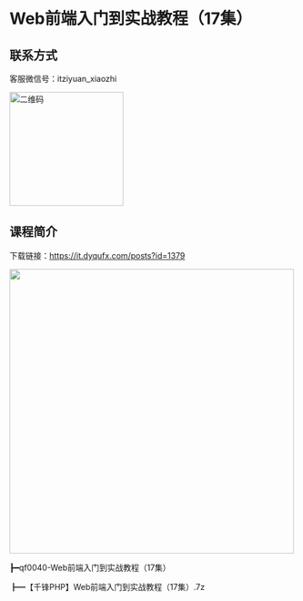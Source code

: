 # Web前端入门到实战教程（17集）

## 联系方式

客服微信号：itziyuan_xiaozhi

<img src="https://ziyuanyun.oss-cn-guangzhou.aliyuncs.com/common/20240614073449/666b82192834a.jpg" width="200" height="200" alt="二维码">

## 课程简介

下载链接：https://it.dyqufx.com/posts?id=1379

<img src="https://ziyuanyun.oss-cn-guangzhou.aliyuncs.com/yun/20240515153921/664466a9c305b.jpg" width="500" alt="">

  ┣━qf0040-Web前端入门到实战教程（17集）

 ┣━【千锋PHP】Web前端入门到实战教程（17集）.7z

  